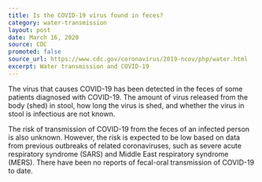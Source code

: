 ```yaml
---
title: Is the COVID-19 virus found in feces?
category: water-transmission
layout: post
date: March 16, 2020
source: CDC
promoted: false
source_url: https://www.cdc.gov/coronavirus/2019-ncov/php/water.html
excerpt: Water transmission and COVID-19
---
```


The virus that causes COVID-19 has been detected in the feces of some patients diagnosed with COVID-19. The amount of virus released from the body (shed) in stool, how long the virus is shed, and whether the virus in stool is infectious are not known.

The risk of transmission of COVID-19 from the feces of an infected person is also unknown. However, the risk is expected to be low based on data from previous outbreaks of related coronaviruses, such as severe acute respiratory syndrome (SARS) and Middle East respiratory syndrome (MERS). There have been no reports of fecal-oral transmission of COVID-19 to date.

